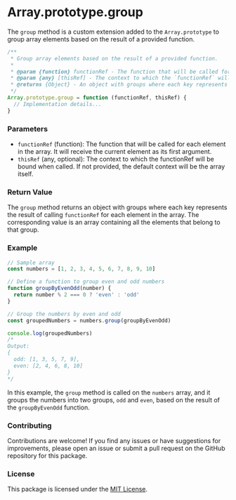 # Array.prototype.group

The `group` method is a custom extension added to the `Array.prototype` to group array elements based on the result of a provided function.

```js
/**
 * Group array elements based on the result of a provided function.
 *
 * @param {function} functionRef - The function that will be called for each element in the array.
 * @param {any} [thisRef] - The context to which the `functionRef` will be bound when called.
 * @returns {Object} - An object with groups where each key represents the result of `functionRef` and the value is an array of elements belonging to that group.
 */
Array.prototype.group = function (functionRef, thisRef) {
  // Implementation details...
}
```

### Parameters

- `functionRef` (function): The function that will be called for each element in the array. It will receive the current element as its first argument.
- `thisRef` (any, optional): The context to which the functionRef will be bound when called. If not provided, the default context will be the array itself.

### Return Value

The `group` method returns an object with groups where each key represents the result of calling `functionRef` for each element in the array. The corresponding value is an array containing all the elements that belong to that group.

### Example

```js
// Sample array
const numbers = [1, 2, 3, 4, 5, 6, 7, 8, 9, 10]

// Define a function to group even and odd numbers
function groupByEvenOdd(number) {
  return number % 2 === 0 ? 'even' : 'odd'
}

// Group the numbers by even and odd
const groupedNumbers = numbers.group(groupByEvenOdd)

console.log(groupedNumbers)
/*
Output:
{
  odd: [1, 3, 5, 7, 9],
  even: [2, 4, 6, 8, 10]
}
*/
```

In this example, the `group` method is called on the `numbers` array, and it groups the numbers into two groups, `odd` and `even`, based on the result of the `groupByEvenOdd` function.

### Contributing

Contributions are welcome! If you find any issues or have suggestions for improvements, please open an issue or submit a pull request on the GitHub repository for this package.

### License

This package is licensed under the [MIT License](https://opensource.org/licenses/MIT).
